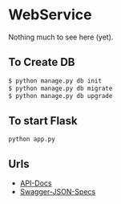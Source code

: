 # WebService
Nothing much to see here (yet).


## To Create DB
```sh
$ python manage.py db init
$ python manage.py db migrate
$ python manage.py db upgrade
```

## To start Flask
`python app.py`

## Urls
* [API-Docs](http://localhost:5000/apidocs/index.html)
* [Swagger-JSON-Specs](http://localhost:5000/spec)
